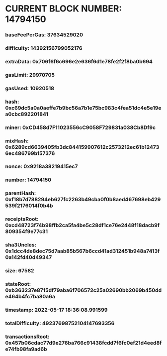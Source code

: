 # CURRENT BLOCK NUMBER: 14794150

### baseFeePerGas: 37634529020
### difficulty: 14392156799052176
### extraData: 0x706f6f6c696e2e636f6d1e78fe2f2f8ba0b694
### gasLimit: 29970705
### gasUsed: 10920518
### hash: 0xc69dc5a0a0aeffe7b9bc56a7b1e75bc983c4fea51dc4e5e19ea0cbc892201841
### miner: 0xCD458d7F11023556cC9058F729831a038Cb8Df9c
### mixHash: 0x6289cd6639405fb3dc844159907612c2573212ec61b124736ec486799b157376
### nonce: 0x9218a38219415ec7
### number: 14794150
### parentHash: 0xf18b7d788294eb627fc2263b49cba0f0b8aed467698eb429539f2176014f0b4b
### receiptsRoot: 0xcd48723f74b98ffb2ca5fa4be5c28df1ce76e2448f18dacb9f809354f9e77c31
### sha3Uncles: 0x1dcc4de8dec75d7aab85b567b6ccd41ad312451b948a7413f0a142fd40d49347
### size: 67582
### stateRoot: 0xb363237e8715df79aba6f706572c25a02690bb2069b450dde464b4fc7ba80a6a
### timestamp: 2022-05-17 18:36:08.991599
### totalDifficulty: 49237698752104147693356
### transactionsRoot: 0x457b06cdac77d9e276ba766c91438fcdd7f6fc0ef21d4eed8fe74fb98fa9ad6b
